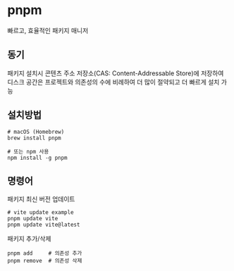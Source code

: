 # pnpm
빠르고, 효율적인 패키지 매니저

## 동기
패키지 설치시 콘텐츠 주소 저장소(CAS: Content-Addressable Store)에 저장하여 디스크 공간은 프로젝트와 의존성의 수에 비례하여 더 많이 절약되고 더 빠르게 설치 가능

## 설치방법
```shell
# macOS (Homebrew)
brew install pnpm

# 또는 npm 사용
npm install -g pnpm
```

## 명령어
패키지 최신 버전 업데이트
```shell
# vite update example
pnpm update vite
pnpm update vite@latest
```

패키지 추가/삭제
```shell
pnpm add     # 의존성 추가
pnpm remove  # 의존성 삭제
```